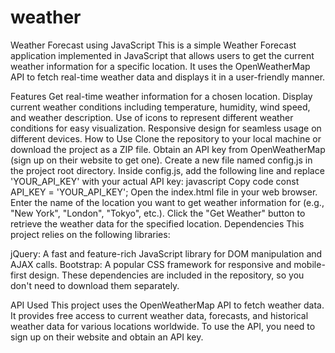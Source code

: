 # weather
Weather Forecast using JavaScript
This is a simple Weather Forecast application implemented in JavaScript that allows users to get the current weather information for a specific location. It uses the OpenWeatherMap API to fetch real-time weather data and displays it in a user-friendly manner.

Features
Get real-time weather information for a chosen location.
Display current weather conditions including temperature, humidity, wind speed, and weather description.
Use of icons to represent different weather conditions for easy visualization.
Responsive design for seamless usage on different devices.
How to Use
Clone the repository to your local machine or download the project as a ZIP file.
Obtain an API key from OpenWeatherMap (sign up on their website to get one).
Create a new file named config.js in the project root directory.
Inside config.js, add the following line and replace 'YOUR_API_KEY' with your actual API key:
javascript
Copy code
const API_KEY = 'YOUR_API_KEY';
Open the index.html file in your web browser.
Enter the name of the location you want to get weather information for (e.g., "New York", "London", "Tokyo", etc.).
Click the "Get Weather" button to retrieve the weather data for the specified location.
Dependencies
This project relies on the following libraries:

jQuery: A fast and feature-rich JavaScript library for DOM manipulation and AJAX calls.
Bootstrap: A popular CSS framework for responsive and mobile-first design.
These dependencies are included in the repository, so you don't need to download them separately.

API Used
This project uses the OpenWeatherMap API to fetch weather data. It provides free access to current weather data, forecasts, and historical weather data for various locations worldwide. To use the API, you need to sign up on their website and obtain an API key.
